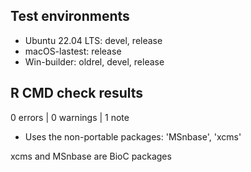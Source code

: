 ## Test environments

* Ubuntu 22.04 LTS: devel, release
* macOS-lastest: release
* Win-builder: oldrel, devel, release

## R CMD check results

0 errors | 0 warnings | 1 note

* Uses the non-portable packages: 'MSnbase', 'xcms'

xcms and MSnbase are BioC packages

